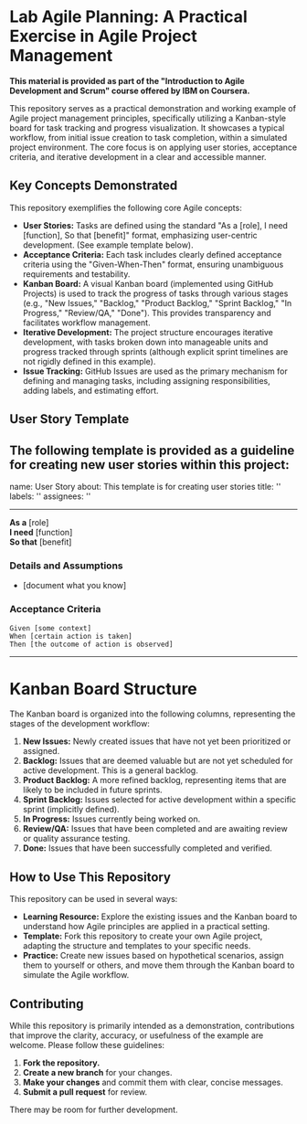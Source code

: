 

# Lab Agile Planning: A Practical Exercise in Agile Project Management

**This material is provided as part of the "Introduction to Agile Development and Scrum" course offered by IBM on Coursera.**

This repository serves as a practical demonstration and working example of Agile project management principles, specifically utilizing a Kanban-style board for task tracking and progress visualization.  It showcases a typical workflow, from initial issue creation to task completion, within a simulated project environment.  The core focus is on applying user stories, acceptance criteria, and iterative development in a clear and accessible manner.

## Key Concepts Demonstrated

This repository exemplifies the following core Agile concepts:

*   **User Stories:**  Tasks are defined using the standard "As a [role], I need [function], So that [benefit]" format, emphasizing user-centric development.  (See example template below).
*   **Acceptance Criteria:**  Each task includes clearly defined acceptance criteria using the "Given-When-Then" format, ensuring unambiguous requirements and testability.
*   **Kanban Board:**  A visual Kanban board (implemented using GitHub Projects) is used to track the progress of tasks through various stages (e.g., "New Issues," "Backlog," "Product Backlog," "Sprint Backlog," "In Progress," "Review/QA," "Done").  This provides transparency and facilitates workflow management.
*   **Iterative Development:** The project structure encourages iterative development, with tasks broken down into manageable units and progress tracked through sprints (although explicit sprint timelines are not rigidly defined in this example).
*   **Issue Tracking:** GitHub Issues are used as the primary mechanism for defining and managing tasks, including assigning responsibilities, adding labels, and estimating effort.

## User Story Template

The following template is provided as a guideline for creating new user stories within this project:
---
name: User Story
about: This template is for creating user stories
title: ''
labels: ''
assignees: ''

---

**As a** [role]  
 **I need** [function]  
 **So that** [benefit]  
   
 ### Details and Assumptions
 * [document what you know]
   
 ### Acceptance Criteria  
   
 ```gherkin
 Given [some context]
 When [certain action is taken]
 Then [the outcome of action is observed]
 ```
---
# Kanban Board Structure

The Kanban board is organized into the following columns, representing the stages of the development workflow:

1.  **New Issues:**  Newly created issues that have not yet been prioritized or assigned.
2.  **Backlog:** Issues that are deemed valuable but are not yet scheduled for active development.  This is a general backlog.
3.  **Product Backlog:**  A more refined backlog, representing items that are likely to be included in future sprints.
4.  **Sprint Backlog:** Issues selected for active development within a specific sprint (implicitly defined).
5.  **In Progress:** Issues currently being worked on.
6.  **Review/QA:**  Issues that have been completed and are awaiting review or quality assurance testing.
7.  **Done:**  Issues that have been successfully completed and verified.

## How to Use This Repository

This repository can be used in several ways:

*   **Learning Resource:**  Explore the existing issues and the Kanban board to understand how Agile principles are applied in a practical setting.
*   **Template:**  Fork this repository to create your own Agile project, adapting the structure and templates to your specific needs.
*   **Practice:**  Create new issues based on hypothetical scenarios, assign them to yourself or others, and move them through the Kanban board to simulate the Agile workflow.

## Contributing

While this repository is primarily intended as a demonstration, contributions that improve the clarity, accuracy, or usefulness of the example are welcome.  Please follow these guidelines:

1.  **Fork the repository.**
2.  **Create a new branch** for your changes.
3.  **Make your changes** and commit them with clear, concise messages.
4.  **Submit a pull request** for review.


There may be room for further development.


